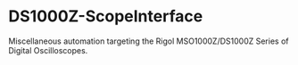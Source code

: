# DS1000Z-ScopeInterface
Miscellaneous automation targeting the Rigol MSO1000Z/DS1000Z Series of Digital Oscilloscopes.
